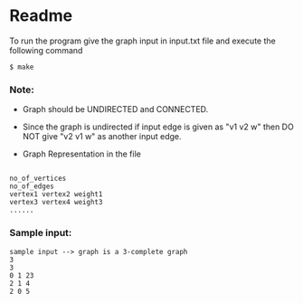 # Readme
To run the program give the graph input in input.txt file and execute the following command

```
$ make
```

### Note: 
* Graph should be UNDIRECTED and CONNECTED.

* Since the graph is undirected if input edge is given as "v1 v2 w" then DO NOT give "v2 v1 w" as another input edge.

* Graph Representation in the file
 
```

no_of_vertices
no_of_edges
vertex1 vertex2 weight1
vertex3 vertex4 weight3
......
```

### Sample input:

```
sample input --> graph is a 3-complete graph
3
3
0 1 23
2 1 4
2 0 5
```